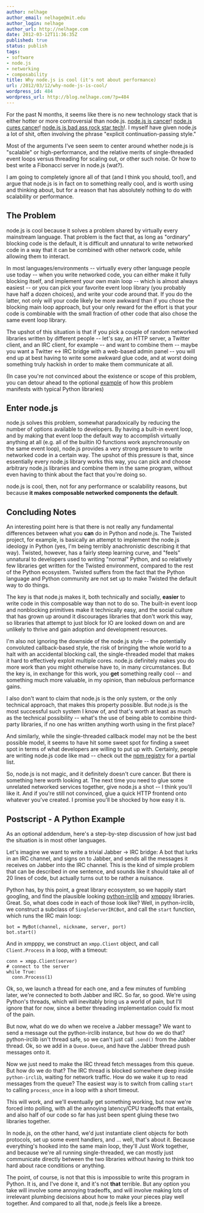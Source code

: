 ```yaml
---
author: nelhage
author_email: nelhage@mit.edu
author_login: nelhage
author_url: http://nelhage.com
date: 2012-03-12T11:36:35Z
published: true
status: publish
tags:
- software
- node.js
- networking
- composability
title: Why node.js is cool (it's not about performance)
url: /2012/03/12/why-node-js-is-cool/
wordpress_id: 484
wordpress_url: http://blog.nelhage.com/?p=484
---
```


For the past N months, it seems like there is no new technology stack
that is either hotter or more controversial than node.js. [node.js is
cancer](http://teddziuba.com/2011/10/node-js-is-cancer.html)!
[node.js cures
cancer](http://blog.brianbeck.com/post/10967024222/node-js-cures-cancer)!
[node.js is bad ass rock star
tech](http://www.youtube.com/watch?v=bzkRVzciAZg)!. I myself have
given node.js a lot of shit, often involving the phrase "explicit
continuation-passing style."

Most of the arguments I've seen seem to center around whether node.js
is "scalable" or high-performance, and the relative merits of
single-threaded event loops versus threading for scaling out, or other
such noise. Or how to best write a Fibonacci server in node.js (wat?).

I am going to completely ignore all of that (and I think you should,
too!), and argue that node.js is in fact on to something really cool,
and is worth using and thinking about, but for a reason that has
absolutely nothing to do with scalability or performance.

The Problem
-----------

node.js is cool because it solves a problem shared by virtually every
mainstream language. That problem is the fact that, as long as
"ordinary" blocking code is the default, it is difficult and unnatural
to write networked code in a way that it can be combined with other
network code, while allowing them to interact.

In most languages/environments -- virtually every other language
people use today -- when you write networked code, you can either make
it fully blocking itself, and implement your own main loop -- which is
almost always easiest -- or you can pick your favorite event loop
library (you probably have half a dozen choices), and write your code
around that. If you do the latter, not only will your code likely be
more awkward than if you chose the blocking main loop approach, but
your only reward for the effort is that your code is combinable with
the small fraction of other code that also chose the same event loop
library.

The upshot of this situation is that if you pick a couple of random
networked libraries written by different people -- let's say, an HTTP
server, a Twitter client, and an IRC client, for example -- and want
to combine them -- maybe you want a Twitter <-> IRC bridge with a
web-based admin panel -- you will end up at best having to write some
awkward glue code, and at worst doing something truly hackish in order
to make them communicate at all.

(In case you're not convinced about the existence or scope of this
problem, you can detour ahead to the optional [example](#example) of
how this problem manifests with typical Python libraries)

Enter node.js
-------------

node.js solves this problem, somewhat paradoxically by reducing the
number of options available to developers. By having a built-in event
loop, and by making that event loop the default way to accomplish
virtually anything at all (e.g. all of the builtin IO functions work
asynchronously on the same event loop), node.js provides a very strong
pressure to write networked code in a certain way. The upshot of this
pressure is that, since essentially every node.js library works this
way, you can pick and choose arbitrary node.js libraries and combine
them in the same program, without even having to think about the fact
that you're doing so.

node.js is cool, then, not for any performance or scalability reasons,
but because **it makes composable networked components the default**.

Concluding Notes
----------------

An interesting point here is that there is not really any fundamental
differences between what you **can** do in Python and node.js. The
Twisted project, for example, is basically an attempt to implement the
node.js ideology in Python (yes, I'm being terribly anachronistic
describing it that way). Twisted, however, has a fairly steep learning
curve, and "feels" unnatural to developers used to writing "normal"
Python, and so relatively few libraries get written for the Twisted
environment, compared to the rest of the Python ecosystem. Twisted
suffers from the fact that the Python language and Python community
are not set up to make Twisted the default way to do things.

The key is that node.js makes it, both technically and socially,
**easier** to write code in this composable way than not to do so. The
built-in event loop and nonblocking primitives make it technically
easy, and the social culture that has grown up around it discourages
libraries that don't work this way, so libraries that attempt to just
block for IO are looked down on and are unlikely to thrive and gain
adoption and development resources.

I'm also not ignoring the downside of the node.js style -- the
potentially convoluted callback-based style, the risk of bringing the
whole world to a halt with an accidental blocking call, the
single-threaded model that makes it hard to effectively exploit
multiple cores. node.js definitely makes you do more work than you
might otherwise have to, in many circumstances. But the key is, in
exchange for this work, you **get** something really cool -- and
something much more valuable, in my opinion, than nebulous performance
gains.

I also don't want to claim that node.js is the only system, or the
only technical approach, that makes this property possible. But
node.js is the most successful such system I know of, and that's worth
at least as much as the technical possibility -- what's the use of
being able to combine third-party libraries, if no one has written
anything worth using in the first place?

And similarly, while the single-threaded callback model may not be the
best possible model, it seems to have hit some sweet spot for finding
a sweet spot in terms of what developers are willing to put up
with. Certainly, people are writing node.js code like mad -- check out
the [npm registry][npm] for a partial list.

[npm]: http://search.npmjs.org/


So, node.js is not magic, and it definitely doesn't cure cancer. But
there is something here worth looking at. The next time you need to
glue some unrelated networked services together, give node.js a shot
-- I think you'll like it. And if you're still not convinced, glue a
quick HTTP frontend onto whatever you've created. I promise you'll be
shocked by how easy it is.

<a name="example"></a>
Postscript - A Python Example
-----------------------------

As an optional addendum, here's a step-by-step discussion of how just
bad the situation is in most other languages.

Let's imagine we want to write a trivial Jabber -> IRC bridge: A bot
that lurks in an IRC channel, and signs on to Jabber, and sends all
the messages it receives on Jabber into the IRC channel. This is the
kind of simple problem that can be described in one sentence, and
sounds like it should take all of 20 lines of code, but actually turns
out to be rather a nuisance.

Python has, by this point, a great library ecosystem, so we happily
start googling, and find the plausible looking [python-irclib][pyirc]
and [xmpppy][xmpppy] libraries. Great. So, what does code in each of
those look like? Well, in python-irclib, we construct a subclass of
`SingleServerIRCBot`, and call the `start` function, which runs the
IRC main loop:

    bot = MyBot(channel, nickname, server, port)
    bot.start()

[pyirc]: http://python-irclib.sourceforge.net/
[xmpppy]: http://xmpppy.sourceforge.net/

And in xmpppy, we construct an `xmpp.Client` object, and call
`Client.Process` in a loop, with a timeout:

    conn = xmpp.Client(server)
    # connect to the server
    while True:
      conn.Process(1)

Ok, so, we launch a thread for each one, and a few minutes of fumbling
later, we're connected to both Jabber and IRC. So far, so good. We're
using Python's threads, which will inevitably bring us a world of
pain, but I'll ignore that for now, since a better threading
implementation could fix most of the pain.

But now, what do we do when we receive a Jabber message? We want to
send a message out the python-irclib instance, but how do we do that?
python-irclib isn't thread safe, so we can't just call `.send()` from
the Jabber thread. Ok, so we add in a `Queue.Queue`, and have the
Jabber thread push messages onto it.

Now we just need to make the IRC thread fetch messages from this
queue. But how do we do that? The IRC thread is blocked somewhere deep
inside `python-irclib`, waiting for network traffic. How do we wake it
up to read messages from the queue? The easiest way is to switch from
calling `start` to calling `process_once` in a loop with a short
timeout.

This will work, and we'll eventually get something working, but now
we're forced into polling, with all the annoying latency/CPU tradeoffs
that entails, and also half of our code so far has just been spent
gluing these two libraries together.

In node.js, on the other hand, we'd just instantiate client objects
for both protocols, set up some event handlers, and ... well, that's
about it. Because everything's hooked into the same main loop, they'll
Just Work together, and because we're all running single-threaded, we
can mostly just communicate directly between the two libraries without
having to think too hard about race conditions or anything.

The point, of course, is not that this is impossible to write this
program in Python. It is, and I've done it, and it's not **that**
terrible. But any option you take will involve some annoying
tradeoffs, and will involve making lots of irrelevant plumbing
decisions about how to make your pieces play well together. And
compared to all that, node.js feels like a breeze.

